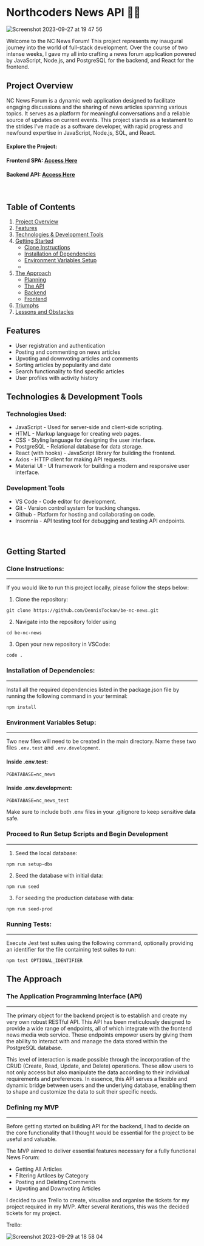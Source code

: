 # Northcoders News API 👨‍💻

![Screenshot 2023-09-27 at 19 47 56](https://github.com/DennisTockan/be-nc-news/assets/130880613/1182f6bd-0bc6-47eb-ad54-88f6ae832ceb)

Welcome to the NC News Forum! This project represents my inaugural journey into the world of full-stack development. Over the course of two intense weeks, I gave my all into crafting a news forum application powered by JavaScript, Node.js, and PostgreSQL for the backend, and React for the frontend.

## Project Overview
NC News Forum is a dynamic web application designed to facilitate engaging discussions and the sharing of news articles spanning various topics. It serves as a platform for meaningful conversations and a reliable source of updates on current events. This project stands as a testament to the strides I've made as a software developer, with rapid progress and newfound expertise in JavaScript, Node.js, SQL, and React.



#### Explore the Project:

#### Frontend SPA: [Access Here]()
#### Backend API: [Access Here](https://nc-news-gmb6.onrender.com/api)

<br>

## Table of Contents

1. [Project Overview](#Project-Overview)
2. [Features](#Features)
3. [Technologies & Development Tools](#Technologies-&-Development-Tools)
4. [Getting Started](#Getting-Started)
   - [Clone Instructions](#Clone-Instructions)
   - [Installation of Dependencies](#Installation-of-Dependencies)
   - [Environment Variables Setup](#Environment-Variables-Setup)
   - [](#Proceed-to-Run-Setup-Scripts-and-Begin-Development)
5. [The Approach](#The-Approach)
   - [Planning](#Planning)
   - [The API](#The-API)
   - [Backend](#Backend)
   - [Frontend](#Frontend)
6. [Triumphs](#Triumphs)
7. [Lessons and Obstacles](#Lessons-and-Obstacles)

## Features

- User registration and authentication
- Posting and commenting on news articles
- Upvoting and downvoting articles and comments
- Sorting articles by popularity and date
- Search functionality to find specific articles
- User profiles with activity history


## Technologies & Development Tools
### Technologies Used:
- JavaScript - Used for server-side and client-side scripting.
- HTML - Markup language for creating web pages.
- CSS - Styling language for designing the user interface.
- PostgreSQL - Relational database for data storage.
- React (with hooks) - JavaScript library for building the frontend.
- Axios - HTTP client for making API requests.
- Material UI - UI framework for building a modern and responsive user interface.

### Development Tools
- VS Code - Code editor for development.
- Git - Version control system for tracking changes.
- Github - Platform for hosting and collaborating on code.
- Insomnia - API testing tool for debugging and testing API endpoints.
<br>


## Getting Started
### Clone Instructions:
---
If you would like to run this project locally, please follow the steps below:

1. Clone the repository:
```
git clone https://github.com/DennisTockan/be-nc-news.git
```

2. Navigate into the repository folder using
```
cd be-nc-news
```

3. Open your new repository in VSCode:
```
code .
```

### Installation of Dependencies:
---

Install all the required dependencies listed in the package.json file by running the following command in your terminal:
```
npm install
```

### Environment Variables Setup:
---
Two new files will need to be created in the main directory. Name these two files `.env.test` and  `.env.development`.

#### Inside .env.test:
```
PGDATABASE=nc_news
```

#### Inside .env.development:
```
PGDATABASE=nc_news_test
```

Make sure to include both .env files in your .gitignore to keep sensitive data safe.

### Proceed to Run Setup Scripts and Begin Development
---
1. Seed the local database:
```
npm run setup-dbs
```
2. Seed the database with initial data:
```
npm run seed
```
3. For seeding the production database with data:
```
npm run seed-prod
```

### Running Tests:
---
Execute Jest test suites using the following command, optionally providing an identifier for the file containing test suites to run:
```
npm test OPTIONAL_IDENTIFIER
```

## The Approach
### The Application Programming Interface (API)
---

The primary object for the backend project is to establish and create my very own robust RESTful API. This API has been meticulously designed to provide a wide range of endpoints, all of which integrate with the frontend news media web service. These endpoints empower users by giving them the ability to interact with and manage the data stored within the PostgreSQL database.

This level of interaction is made possible through the incorporation of the CRUD (Create, Read, Update, and Delete) operations. These allow users to not only access but also manipulate the data according to their individual requirements and preferences. In essence, this API serves a flexible and dynamic bridge between users and the underlying database, enabling them to shape and customize the data to suit their specific needs.

### Defining my MVP
---
Before getting started on building API for the backend, I had to decide on the core functionality that I thought would be essential for the project to be useful and valuable. 

The MVP aimed to deliver essential features necessary for a fully functional News Forum: 
- Getting All Articles
- Filtering Artilces by Category
- Posting and Deleting Comments
- Upvoting and Downvoting Articles

I decided to use Trello to create, visualise and organise the tickets for my project required in my MVP. After several iterations, this was the decided tickets for my project.

Trello: 

![Screenshot 2023-09-29 at 18 58 04](https://github.com/DennisTockan/be-nc-news/assets/130880613/f6fb4ce2-4c1b-4200-bf9d-6cbb3de7b53b)



